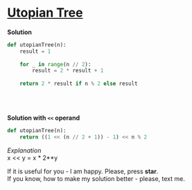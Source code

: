 # [Utopian Tree](https://www.hackerrank.com/challenges/utopian-tree/problem)

**Solution**
<br>
```python
def utopianTree(n):
    result = 1
    
    for _ in range(n // 2):
        result = 2 * result + 1
        
    return 2 * result if n % 2 else result
```
<br>
<br>

**Solution with ```<<``` operand**
<br>
```python
def utopianTree(n):
    return ((1 << (n // 2 + 1)) - 1) << n % 2
```
*Explanation*
<br>
x << y = x * 2**y
<br>

If it is useful for you - I am happy. Please, press **star**.
<br>
If you know, how to make my solution better - please, text me.
